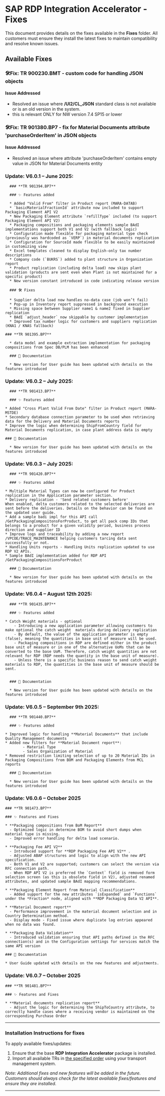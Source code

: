 # SAP RDP Integration Accelerator - Fixes

This document provides details on the fixes available in the **Fixes** folder. All customers must ensure they install the latest fixes to maintain compatibility and resolve known issues.

## **Available Fixes**

### 🛠**Fix: TR 900230.BMT - custom code for handling JSON objects**
#### **Issue Addressed**
- Resolved an issue where **/UI2/CL_JSON** standard class is not available or is an old version in the system. 
- this is relevant ONLY for NW version 7.4 SP15 or lower

### 🛠**Fix: TR 901380.BP7 - fix for Material Documents attribute 'purchaseOrderItem' in JSON objects**
#### **Issue Addressed**
- Resolved an issue where attribute 'purchaseOrderItem' contains empty value in JSON for Material Documents entity

### **Update: V6.0.1 – June 2025**: 

      ### **TR 901394.BP7** 

      ### ✨ Features added
      
      * Added "Valid From" filter in Product report (MARA-DATAB)
      * `basicMaterialFractionId` attribute now included to support Packaging Element API V2
      * New Packaging Element attribute `refillType` included (to support Packaging Element API V2)
      * Packaging compositions and packaging elements sample BAdI implementations support both V1 and V2 (with fallback logic)
      * Configuration made flexible for packaging material type check (previously was hardcoded as `VERP`) in material documents replication
      * Configuration for SourceId made flexible to be easily maintained in customizing view
      * Excel templates cleaned to display English-only tax number descriptions
      * Company code (`BUKRS`) added to plant structure in Organization report
      * Product replication (including delta load) now skips plant validation (products are sent even when Plant is not maintained for a specific product)
      * New version constant introduced in code indicating release version 
           
      ### 🛠 Fixes
      
      * Supplier delta load now handles no-data case (job won’t fail)
      * Pop-up in Inventory report suppressed in background execution
      * Missing space between Supplier name1 & name2 fixed in Supplier replication
      * BAdI `adjust_header` now skippable by customer implementation
      * Improved tax number logic for customers and suppliers replication (KNA1 / KNAS fallback)
           
 	### **TR 901395.BP7**
      
      * data model and example extraction implementation for packaging compositions from Spec DB/PLM has been enhanced       

      ### 📘 Documentation
      
      * New version for User guide has been updated with details on the features introduced  
      
### **Update: V6.0.2 – July 2025**: 

      ### **TR 901413.BP7** 

      ### ✨ Features added
      
	* Added "Cross Plant Valid From Date" filter in Product report (MARA-MSTDE)
 	* Secondary database connection parameter to be used when retrieving data for the Delivery and Material Documents reports
	* Improve the logic when determining ShipFromCountry field for Material Documents replication, in case plant address data is empty 

	### 📘 Documentation
      
      * New version for User guide has been updated with details on the features introduced

### **Update: V6.0.3 – July 2025**: 

      ### **TR 901420.BP7** 

      ### ✨ Features added
      
	* Multiple Material Types can now be configured for Product replication in the Application parameter section.
	* Delivery replication - 'Send related customers before'
	When enabled, delta customers related to the selected deliveries are sent before the deliveries. Details on the behavior can be found on the updated user guide.
	* Add a sample badi impl for this API call /GetPackagingCompositonsForProduct, to get all pack comp IDs that belongs to a product for a given validity period, business process direction and supplier ID
	* Improve logs and traceability by adding a new report /VPCOE/TRACE_MAINTENANCE helping customers tarcing data sent successfully or not.  
	* Handling Units reports - Handling Units replication updated to use RDP V2 APIs. 
	* Sample BAdI implementation added for RDP API /GetPackagingCompositionsForProduct
	
      ### 📘 Documentation
      
      * New version for User guide has been updated with details on the features introduced

### **Update: V6.0.4 – August 12th 2025**: 

      ### **TR 901435.BP7** 

      ### ✨ Features added
      
	* Catch Weight materials - optional
		- Introducing a new application parameter allowing customers to make optional the catch weight 	materials during delivery replication 
		- By default, the value of the application parameter is empty (false), meaning the quantities in base unit of measure will be used. 
		- Packaging compositions in RDP are defined either in the product base unit of measure or in one of the alternative UoMs that can be converted to the base UoM. Therefore, catch weight quantities are not relevant for RDP (RDP needs the quantity in the base unit of measure).
		- Unless there is a specific business reason to send catch weight materials to RDP, the quantities in the base unit of measure should be sent.

	
      ### 📘 Documentation
      
      * New version for User guide has been updated with details on the features introduced

### **Update: V6.0.5 – September 9th 2025**: 

      ### **TR 901440.BP7** 

      ### ✨ Features added
      
	* Improved logic for handling **Material Documents** that include Quality Management documents  
    * Added new filters for **Material Document report**:  
        	- Material Type  
        	- Sales Organization of Material 
	* Removed restriction limiting selection of up to 20 Material IDs in Packaging Compositions from BOM and Packaging Elements from MCL reports
	
      ### 📘 Documentation
      
      * New version for User guide has been updated with details on the features introduced

### **Update: V6.0.6 – October 2025**

	### **TR 901473.BP7**

	### ✨ Features and Fixes

	* **Packaging compositions from BoM Report**
	  - Optimized logic in determine BOM to avoid short dumps when material type is missing.
	  - Improved error handling for delta load scenario.
	
	* **Packaging Fee API V2**
	  - Introduced support for **RDP Packaging Fee API V2** .
	  - Adjusted ABAP structures and logic to align with the new API specification.
	  - Both V1 and V2 are supported; customers can select the version via RFC connection path.
	  - When RDP API V2 is preferred the `Context` field is removed form selection screen (as this is obsolete field in V2), adjusted renamed attributes, and updated sample BAdI mapping recommendations.
	
	* **Packaging Element Report from Material Classification**
	  - Added support for the new attributes `isExpanded` and `Functions` under the *Fraction* node, aligned with **RDP Packaging Data V2 API**.
	  
	* **Material Document report**
	  - Performance improvement in the material document selection and in Country Determination method.
	  - Display mode - Fixed issue where duplicate log entries appeared when no data was found.
	
	* **Packaging Data Validation**
	  - Introduced validation ensuring that API paths defined in the RFC connection(s) and in the Configuration settings for services match the same API version

	### 📘 Documentation

	* User Guide updated with details on the new features and adjustments.

### **Update: V6.0.7 – October 2025**

	### **TR 901481.BP7**

	### ✨ Features and Fixes

	* **Material documents replication report**
	  - Adjust the logic for determining the ShipToCountry attribute, to correctly handle cases where a receiving vendor is maintained on the corresponding Purchase Order

---
### **Installation Instructions for fixes**
To apply available fixes/updates:
1. Ensure that the base **RDP Integration Accelerator** package is installed.
2. Import all available TRs in [the specified order](/rdp-abap-technical-objects#apply-fixes-mandatory-for-all-installations) using your transport management system.


_Note: Additional fixes and new features will be added in the future. Customers should always check for the latest available fixes/features and ensure they are installed._

---


